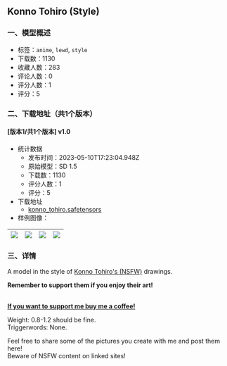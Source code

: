 ## Konno Tohiro (Style)
### 一、模型概述

- 标签：`anime`, `lewd`, `style`
- 下载数：1130
- 收藏人数：283
- 评论人数：0
- 评分人数：1
- 评分：5

### 二、下载地址（共1个版本）

#### [版本1/共1个版本] v1.0

- 统计数据
  - 发布时间：2023-05-10T17:23:04.948Z
  - 原始模型：SD 1.5
  - 下载数：1130
  - 评分人数：1
  - 评分：5
- 下载地址
  - [konno_tohiro.safetensors](https://civitai.com/api/download/models/67341)
- 样例图像：

| <img src="https://image.civitai.com/xG1nkqKTMzGDvpLrqFT7WA/593e9029-60f1-4c00-8f91-0869ec9a27d3/width=450/748215.jpeg" /> | <img src="https://image.civitai.com/xG1nkqKTMzGDvpLrqFT7WA/58bd241a-ec30-4bea-9708-0b3cfcf3dbaa/width=450/748217.jpeg" /> | <img src="https://image.civitai.com/xG1nkqKTMzGDvpLrqFT7WA/786d318f-436a-42f9-afdc-aa7a759a4a1c/width=450/748275.jpeg" /> | <img src="https://image.civitai.com/xG1nkqKTMzGDvpLrqFT7WA/b2cfb52a-af67-4918-ade4-162d43961ea0/width=450/748295.jpeg" /> |
| ---- | ---- | ---- | ---- |


### 三、详情
<p>A model in the style of <a target="_blank" rel="ugc" href="https://twitter.com/tohirokonno">Konno Tohiro's (NSFW)</a> drawings. </p><p><strong>Remember to support them if you enjoy their art!</strong></p><p><br /><a target="_blank" rel="ugc" href="https://ko-fi.com/beelze_"><strong><u>If you want to support me buy me a coffee!</u></strong></a></p><p></p><p>Weight: 0.8-1.2 should be fine.<br />Triggerwords: None.</p><p></p><p>Feel free to share some of the pictures you create with me and post them here!<br />Beware of NSFW content on linked sites!</p>